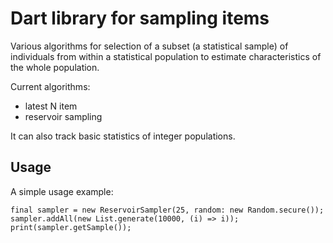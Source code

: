 # Dart library for sampling items

Various algorithms for selection of a subset (a statistical sample) of individuals from within
a statistical population to estimate characteristics of the whole population.

Current algorithms:

- latest N item
- reservoir sampling

It can also track basic statistics of integer populations.

## Usage

A simple usage example:

    final sampler = new ReservoirSampler(25, random: new Random.secure());
    sampler.addAll(new List.generate(10000, (i) => i));
    print(sampler.getSample());
